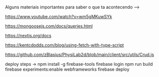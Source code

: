 Alguns materiais importantes para saber o que ta acontecendo --> 

https://www.youtube.com/watch?v=wm5gMKuwSYk

https://mongoosejs.com/docs/queries.html

https://nextjs.org/docs

https://kentcdodds.com/blog/using-fetch-with-type-script


https://github.com/zBlasius/PhysiLab2d/blob/main/client/src/utils/Crud.js


deploy steps -> 
npm install -g firebase-tools
firebase login
npm run build
firebase experiments:enable webframeworks
firebase deploy